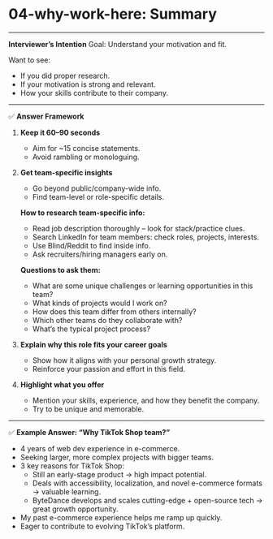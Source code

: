 # 04-why-work-here: Summary

---

**Interviewer’s Intention**
Goal: Understand your motivation and fit.

Want to see:

- If you did proper research.
- If your motivation is strong and relevant.
- How your skills contribute to their company.

---

✅ **Answer Framework**

1. **Keep it 60–90 seconds**

   - Aim for ~15 concise statements.
   - Avoid rambling or monologuing.

2. **Get team-specific insights**

   - Go beyond public/company-wide info.
   - Find team-level or role-specific details.

   **How to research team-specific info:**

   - Read job description thoroughly – look for stack/practice clues.
   - Search LinkedIn for team members: check roles, projects, interests.
   - Use Blind/Reddit to find inside info.
   - Ask recruiters/hiring managers early on.

   **Questions to ask them:**

   - What are some unique challenges or learning opportunities in this team?
   - What kinds of projects would I work on?
   - How does this team differ from others internally?
   - Which other teams do they collaborate with?
   - What’s the typical project process?

3. **Explain why this role fits your career goals**

   - Show how it aligns with your personal growth strategy.
   - Reinforce your passion and effort in this field.

4. **Highlight what you offer**
   - Mention your skills, experience, and how they benefit the company.
   - Try to be unique and memorable.

---

✅ **Example Answer: “Why TikTok Shop team?”**

- 4 years of web dev experience in e-commerce.
- Seeking larger, more complex projects with bigger teams.
- 3 key reasons for TikTok Shop:
  - Still an early-stage product → high impact potential.
  - Deals with accessibility, localization, and novel e-commerce formats → valuable learning.
  - ByteDance develops and scales cutting-edge + open-source tech → great growth opportunity.
- My past e-commerce experience helps me ramp up quickly.
- Eager to contribute to evolving TikTok’s platform.
